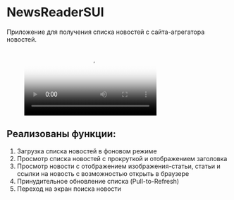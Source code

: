 # NewsReaderSUI
Приложение для получения списка новостей с сайта-агрегатора новостей. 

<figure class="video_container">
  <video controls="true" allowfullscreen="false" poster="NewsReaderDemo.png">
    <source src="NewsReaderDemoSUI.mp4" type="video/mp4">
  </video>
</figure>

## Реализованы функции: 
1. Загрузка списка новостей в фоновом режиме
2. Просмотр списка  новостей с прокруткой и отображением заголовка
3. Просмотр новости с отображением изображения-статьи, статьи  и  ссылки на новость с возможностью открыть в браузере
4. Принудительное обновление списка (Pull-to-Refresh)
5. Переход на экран поиска новости

